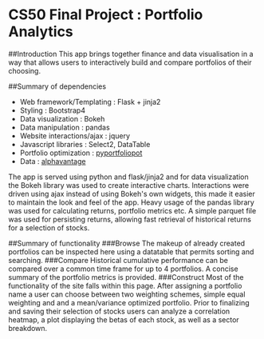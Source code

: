 # CS50 Final Project : Portfolio Analytics

##Introduction
This app brings together finance and data visualisation in a way that allows users to interactively build and compare
portfolios of their choosing. 

##Summary of dependencies
* Web framework/Templating : Flask + jinja2
* Styling : Bootstrap4
* Data visualization : Bokeh
* Data manipulation : pandas
* Website interactions/ajax : jquery
* Javascript libraries : Select2, DataTable
* Portfolio optimization : [pyportfoliopot](https://github.com/robertmartin8/PyPortfolioOpt)
* Data : [alphavantage](https://www.alphavantage.co/)

The app is served using python and flask/jinja2 and for data visualization the Bokeh library was used to create interactive charts. 
Interactions were driven using ajax instead of using Bokeh's own widgets, this made it easier to maintain the look and feel of the app.
Heavy usage of the pandas library was used for calculating returns, portfolio metrics etc. A simple parquet file was used for persisting returns, allowing fast retrieval of historical returns for a selection of stocks.

##Summary of functionality
###Browse
The makeup of already created portfolios can be inspected here using a datatable that permits sorting and searching.
###Compare
Historical cumulative performance can be compared over a common time frame for up to 4 portfolios. A concise summary of the portfolio metrics is provided. 
###Construct
Most of the functionality of the site falls within this page. After assigning a portfolio name a user can choose between two weighting schemes, simple equal weighting and and a mean/variance optimized portfolio.
Prior to finalizing and saving their selection of stocks users can analyze a correlation heatmap, a plot displaying the betas of each stock, as well as a sector breakdown.

 
